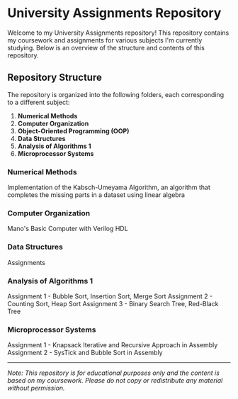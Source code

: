 # University Assignments Repository

Welcome to my University Assignments repository! This repository contains my coursework and assignments for various subjects I'm currently studying. Below is an overview of the structure and contents of this repository.

## Repository Structure

The repository is organized into the following folders, each corresponding to a different subject:

1. **Numerical Methods**
2. **Computer Organization**
3. **Object-Oriented Programming (OOP)**
4. **Data Structures**
5. **Analysis of Algorithms 1**
6. **Microprocessor Systems**
### Numerical Methods

Implementation of the Kabsch-Umeyama Algorithm, an algorithm that completes the missing parts in a dataset using linear algebra

### Computer Organization

Mano's Basic Computer with Verilog HDL

### Data Structures

Assignments 

### Analysis of Algorithms 1

Assignment 1 - Bubble Sort, Insertion Sort, Merge Sort
Assignment 2 - Counting Sort, Heap Sort
Assignment 3 - Binary Search Tree, Red-Black Tree

### Microprocessor Systems

Assignment 1 - Knapsack Iterative and Recursive Approach in Assembly
Assignment 2 - SysTick and Bubble Sort in Assembly

---

*Note: This repository is for educational purposes only and the content is based on my coursework. Please do not copy or redistribute any material without permission.*
